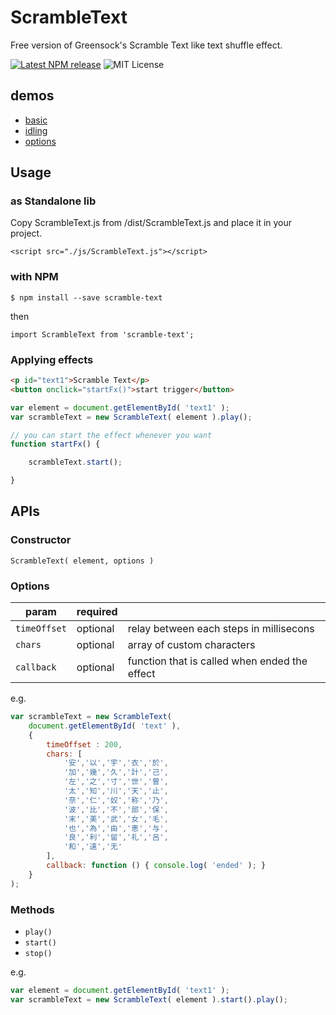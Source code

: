 # ScrambleText

Free version of Greensock's Scramble Text like text shuffle effect.

[![Latest NPM release](https://img.shields.io/npm/v/scramble-text.svg)](https://www.npmjs.com/package/scramble-text)
![MIT License](https://img.shields.io/npm/l/scramble-text.svg)

## demos

- [basic](https://yomotsu.github.io/ScrambleText/examples/basic.html)
- [idling](https://yomotsu.github.io/ScrambleText/examples/idling.html)
- [options](https://yomotsu.github.io/ScrambleText/examples/options.html)

## Usage

### as Standalone lib

Copy ScrambleText.js from /dist/ScrambleText.js and place it in your project.

```
<script src="./js/ScrambleText.js"></script>
```

### with NPM

```
$ npm install --save scramble-text
```

then

```
import ScrambleText from 'scramble-text';
```

### Applying effects

```html
<p id="text1">Scramble Text</p>
<button onclick="startFx()">start trigger</button>
```

```javascript
var element = document.getElementById( 'text1' );
var scrambleText = new ScrambleText( element ).play();

// you can start the effect whenever you want
function startFx() {

	scrambleText.start();

}
```

## APIs

### Constructor

```
ScrambleText( element, options )
```

### Options

| param        | required |     |
| ------------ | -------- | --- |
| `timeOffset` | optional | relay between each steps in millisecons |
| `chars`      | optional | array of custom characters |
| `callback`   | optional | function that is called when ended the effect |

e.g.
```javascript
var scrambleText = new ScrambleText(
	document.getElementById( 'text' ),
	{
		timeOffset : 200,
		chars: [
			'安','以','宇','衣','於',
			'加','幾','久','計','己',
			'左','之','寸','世','曽',
			'太','知','川','天','止',
			'奈','仁','奴','称','乃',
			'波','比','不','部','保',
			'末','美','武','女','毛',
			'也','為','由','恵','与',
			'良','利','留','礼','呂',
			'和','遠','无'
		],
		callback: function () { console.log( 'ended' ); }
	}
);
```

### Methods

- `play()`
- `start()`
- `stop()`

e.g.
```javascript
var element = document.getElementById( 'text1' );
var scrambleText = new ScrambleText( element ).start().play();
```
